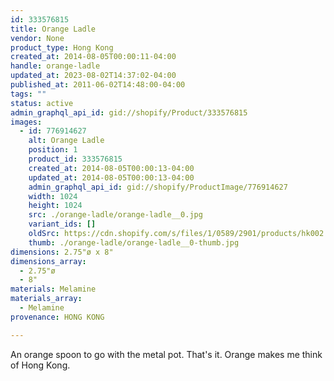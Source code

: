 ```yaml
---
id: 333576815
title: Orange Ladle
vendor: None
product_type: Hong Kong
created_at: 2014-08-05T00:00:11-04:00
handle: orange-ladle
updated_at: 2023-08-02T14:37:02-04:00
published_at: 2011-06-02T14:48:00-04:00
tags: ""
status: active
admin_graphql_api_id: gid://shopify/Product/333576815
images:
  - id: 776914627
    alt: Orange Ladle
    position: 1
    product_id: 333576815
    created_at: 2014-08-05T00:00:13-04:00
    updated_at: 2014-08-05T00:00:13-04:00
    admin_graphql_api_id: gid://shopify/ProductImage/776914627
    width: 1024
    height: 1024
    src: ./orange-ladle/orange-ladle__0.jpg
    variant_ids: []
    oldSrc: https://cdn.shopify.com/s/files/1/0589/2901/products/hk002.jpeg?v=1407211213
    thumb: ./orange-ladle/orange-ladle__0-thumb.jpg
dimensions: 2.75"ø x 8"
dimensions_array:
  - 2.75"ø
  - 8"
materials: Melamine
materials_array:
  - Melamine
provenance: HONG KONG

---
```


An orange spoon to go with the metal pot. That's it. Orange makes me think of Hong Kong.